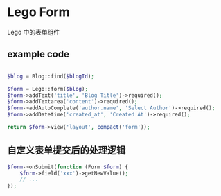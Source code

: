 # Lego Form

Lego 中的表单组件

## example code

```php

$blog = Blog::find($blogId);

$form = Lego::form($blog);
$form->addText('title', 'Blog Title')->required();
$form->addTextarea('content')->required();
$form->addAutoComplete('author.name', 'Select Author')->required();
$form->addDatetime('created_at', 'Created At')->required();

return $form->view('layout', compact('form'));
```

## 自定义表单提交后的处理逻辑

```php
$form->onSubmit(function (Form $form) {
	$form->field('xxx')->getNewValue();
	// ...
});
```
